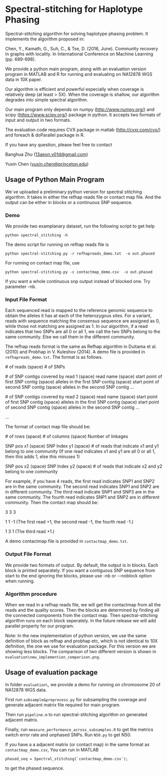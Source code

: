 # Spectral-stitching for Haplotype Phasing

Spectral-stitching algorithm for solving haplotype phasing problem. It implements the algorithm proposed in:


Chen, Y., Kamath, G., Suh, C., & Tse, D. (2016, June). Community recovery in graphs with locality. In International Conference on Machine Learning (pp. 689-698).

We provide a python main program, along with an evaluation version program in MATLAB and R for running and evaluating on NA12878 WGS data in 10X paper.

Our algorithm is efficient and powerful especially when coverage is relatively deep (at least > 5X). When the coverage is shallow, our algorithm degrades into simple spectral algorithm. 


Our main program only depends on numpy (http://www.numpy.org/) and scipy (https://www.scipy.org/) package in python. It accepts two formats of input and output in two formats.


The evaluation code requires CVX package in matlab (http://cvxr.com/cvx/) and foreach & doParallel package in R. 


If you have any question, please feel free to contact 

Banghua Zhu (13aeon.v01d@gmail.com)

Yuxin Chen (yuxin.chen@princeton.edu)


## Usage of Python Main Program


We`ve uploaded a preliminary python version for spectral stitching algorithm. It takes in either the refhap reads file or contact map file. And the output can be either in blocks or a continuous SNP sequence.

### Demo

We provide two examplanary dataset, run the following script to get help
```
python spectral_stitching -h
```
The demo script for running on refhap reads file is 
```
python spectral-stitching.py -r refhapreads_demo.txt  -o out.phased
```

For running on contact map file, use
```
python spectral-stitching.py -c contactmap_demo.csv  -o out.phased
```

If you want a whole continuous snp output instead of blocked one. Try parameter -nb.



### Input File Format 


Each sequenced read is mapped to the reference genomic sequence to obtain the alleles it has at each of the heterozygous sites. For a variant, reads with sequence matching the consensus sequence are assigned as 0, while those not matching are assigned as 1. In our algorithm, if a read indicates that two SNPs are all 0 or all 1, we call the two SNPs belong to the same community. Else we call them in the different community.

The refhap reads format is the same as Refhap algorithm in Duitama et al. (2010) and Probhap in V. Kuleshov (2014). A demo file is provided in `refhapreads_demo.txt`. The format is as follows.

\# of reads (space) \# of SNPs

\# of SNP contigs covered by read 1 (space) read name (space) start point of first SNP contig (space) alleles in the first SNP contig (space) start point of second SNP contig (space) alleles in the second SNP contig ...

\# of SNP contigs covered by read 2 (space) read name (space) start point of first SNP contig (space) alleles in the first SNP contig (space) start point of second SNP contig (space) alleles in the second SNP contig ...

...



The format of contact map file should be:

\# of rows (space) \# of columns (space) Number of linkages

SNP pos x1 (space) SNP Index y1 (space) \# of reads that indicate x1 and y1 belong to one community (If one read indicates x1 and y1 are all 0 or all 1, then this adds 1, else this minuses 1)

SNP pos x2 (space) SNP Index y2 (space) \# of reads that indicate x2 and y2 belong to one community

For example, if you have 4 reads, the first read indicates SNP1 and SNP2 are in the same community. The second read indicates SNP1 and SNP2 are in different community. The third read indicate SNP1 and SNP3 are in the same community. The fourth read indicates SNP1 and SNP2 are in different community. Then the contact map should be:

3 3 3

1 1 -1     (The first read +1, the second read -1, the fourth read -1.)

1 3 1      (The third read +1.)

A demo contactmap file is provided in `contactmap_demo.txt`.


### Output File Format

We provide two formats of output. By default, the output is in blocks. Each block is printed separately. If you want a contiguous SNP sequence from start to the end ignoring the blocks, please use -nb or --noblock option when running.

### Algorithm procedure

When we read in a refhap reads file, we will get the contactmap from all the reads and the quality scores. Then the blocks are determined by finding all the connected components from the contact map. Then spectral-stitching algorithm runs on each block seperately. In the future release we will add parallel property for our program.


Note: In the new implementation of python version, we use the same definition of block as refhap and probhap etc, which is not identical to 10X definition, the one we use for evaluation package. For this version we are showing less blocks. The comparison of two different version is shown in `evaluation\new_implemention_comparison.png`.


## Usage of evaluation package

In folder `evaluation\`, we provide a demo for running on chromosome 20 of NA12878 WGS data.

First run `subsample&preprocess.py` for subsampling the coverage and generate adjacent matrix file required for main program.

Then run `pipeline.m` to run spectral-stitching algorithm on generated adjacent matrix. 

Finally, run `measure_performance_across_subsamples.R` to get the metrics switch error rate and unphased SNPs. Run `N50.py` to get N50.

If you have a a adjacent matrix (or contact map) in the same format as `contactmap_demo.csv`, You can run in MATLAB

```
phased_seq = Spectral_stitching(`contactmap_demo.csv`);
```

to get the phased sequence.






